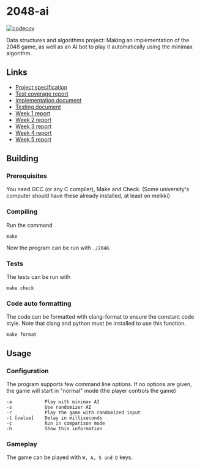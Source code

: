 # 2048-ai
[![codecov](https://codecov.io/gh/lukxsx/2048-ai/branch/master/graph/badge.svg?token=DK89Q0ETWI)](https://codecov.io/gh/lukxsx/2048-ai)

Data structures and algorithms project: Making an implementation of the 2048 game, as well as an AI bot to play it
automatically using the minimax algorithm.

## Links
- [Project specification](doc/spec.md)
- [Test coverage report](https://codecov.io/gh/lukxsx/2048-ai)
- [Implementation document](doc/implementation.md)
- [Testing document](doc/testing.md)
- [Week 1 report](doc/week1_report.md)
- [Week 2 report](doc/week2_report.md)
- [Week 3 report](doc/week3_report.md)
- [Week 4 report](doc/week4_report.md)
- [Week 5 report](doc/week5_report.md)

## Building
### Prerequisites
You need GCC (or any C compiler), Make and Check. (Some university's computer should have these already installed, at least on melkki)

### Compiling
Run the command
```
make
```
Now the program can be run with ```./2048```.

### Tests
The tests can be run with
```
make check
```

### Code auto formatting
The code can be formatted with clang-format to ensure the constant code style.
Note that clang and python must be installed to use this function.
```
make format
```

## Usage
### Configuration
The program supports few command line options. If no options are given, the game will start in "normal" mode (the player controls the game)
```
-a            Play with minimax AI
-s            Use randomizer AI
-r            Play the game with randomized input
-t [value]    Delay in milliseconds
-c            Run in comparison mode
-h            Show this information
```
### Gameplay
The game can be played with ```W, A, S and D``` keys.
